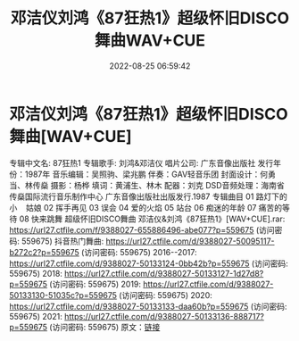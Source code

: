 ﻿---
title: 邓洁仪刘鸿《87狂热1》超级怀旧DISCO舞曲WAV+CUE
date: 2022-08-25 06:59:42
categories: 交谊舞曲、电音DJ舞曲
tags: 流行舞曲
---
# 邓洁仪刘鸿《87狂热1》超级怀旧DISCO舞曲[WAV+CUE]

专辑中文名: 87狂热1
专辑歌手: 刘鸿&邓洁仪
唱片公司: 广东音像出版社
发行年份：1987年
音乐编辑：吴照驹、梁兆鹏
伴奏：GAV轻音乐团
封面设计：何勇当、林传燊
摄影：杨桦
填词：黄浦生、林木
配器：刘克
DSD音频处理：海南省传燊国际流行音乐制作中心
广东音像出版社出版发行.1987
专辑曲目
01 路灯下的小    姑娘
02 挥手再见
03 误会
04 爱的火焰
05 站台
06 痴迷的年龄
07 痛苦的等待
08 快来跳舞
超级怀旧DISCO舞曲
邓洁仪&刘鸿《87狂热1》[WAV+CUE].rar: https://url27.ctfile.com/f/9388027-655886496-abe077?p=559675
(访问密码: 559675)
抖音热门舞曲: https://url27.ctfile.com/d/9388027-50095117-b272c2?p=559675
(访问密码: 559675)
2016--2017: https://url27.ctfile.com/d/9388027-50133124-0bb42b?p=559675
(访问密码: 559675)
2018: https://url27.ctfile.com/d/9388027-50133127-1d27d8?p=559675
(访问密码: 559675)
2019: https://url27.ctfile.com/d/9388027-50133130-51035c?p=559675
(访问密码: 559675)
2020: https://url27.ctfile.com/d/9388027-50133133-daa60b?p=559675
(访问密码: 559675)
2021: https://url27.ctfile.com/d/9388027-50133136-888717?p=559675
(访问密码: 559675)
原文：[链接](https://blog.sina.com.cn/s/blog_1647c7e7601030z1r.html)